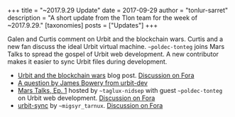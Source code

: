 +++
title = "~2017.9.29 Update"
date = 2017-09-29
author = "tonlur-sarret"
description = "A short update from the Tlon team for the week of ~2017.9.29."
[taxonomies]
posts = ["Updates"]
+++

Galen and Curtis comment on Urbit and the blockchain wars. Curtis and a new fan discuss the ideal Urbit virtual machine. `~poldec-tonteg` joins Mars Talks to spread the gospel of Urbit web development. A new contributor makes it easier to sync Urbit files during development.

- [Urbit and the blockchain wars](https://urbit.org/blog/2017.9-critique/) blog post. [Discussion on Fora](https://urbit.org/fora/posts/~2017.9.25..20.34.38..8e27~/)
- [A question by James Bowery from urbit-dev](https://urbit.org/fora/posts/~2017.9.26..23.26.32..1066~/)
- [Mars Talks, Ep. 1](https://www.youtube.com/watch?v=lX0xx70TcJE) hosted by `~taglux-nidsep` with guest `~poldec-tonteg` on Urbit web development. [Discussion on Fora](https://urbit.org/fora/posts/~2017.9.28..04.10.26..a4bb~)
- [urbit-sync](https://github.com/ngzax/urbit-sync) by `~migsyr_tarnux`. [Discussion on Fora](https://urbit.org/fora/posts/~2017.9.29..11.58.54..4dd1~)
